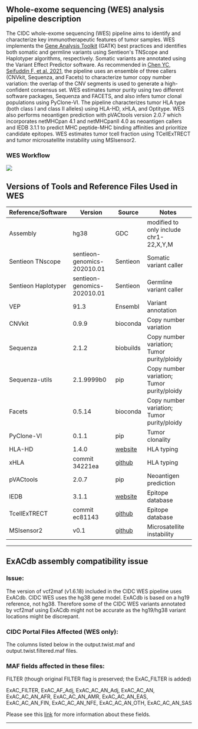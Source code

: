 ## Whole-exome sequencing (WES) analysis pipeline description

The CIDC whole-exome sequencing (WES) pipeline aims to identify and characterize key immunotherapeutic features of tumor samples.  WES implements the [Gene Analysis Toolkit](https://gatk.broadinstitute.org/hc/en-us) (GATK) best practices and identifies both somatic and germline variants using Sentieon's TNScope and Haplotyper algorithms, respectively.  Somatic variants are annotated using the Variant Effect Predictor software.  As recommended in [Chen YC, Seifuddin F, et al. 2021](https://www.biorxiv.org/content/10.1101/2021.02.18.431906v1.full), the pipeline uses an ensemble of three callers (CNVkit, Sequenza, and Facets) to characterize tumor copy number variation:  the overlap of the CNV segments is used to generate a high-confident consensus set.  WES estimates tumor purity using two different software packages, Sequenza and FACETS, and also infers tumor clonal populations using PyClone-VI. The pipeline characterizes tumor HLA type (both class I and class II alleles) using HLA-HD, xHLA, and Optitype.  WES also performs neoantigen prediction with pVACtools version 2.0.7 which incorporates netMHCpan 4.1 and netMHCpanII 4.0 as neoantigen callers and IEDB 3.1.1 to predict MHC peptide-MHC binding affinities and prioritize candidate epitopes.  WES estimates tumor tcell fraction using TCellExTRECT and tumor microsatellite instability using MSIsensor2.

### WES Workflow

![](https://raw.githubusercontent.com/CIMAC-CIDC/cidc-ngs-pipeline-api/master/cidc_ngs_pipeline_api/wes/imgs/wes.png)


## Versions of Tools and Reference Files Used in WES

| Reference/Software | Version | Source | Notes |
|--|--|--|--|
| Assembly | hg38 | GDC | modified to only include chr1-22,X,Y,M |
| Sentieon TNscope | sentieon-genomics-202010.01 | Sentieon | Somatic variant caller |
| Sentieon Haplotyper | sentieon-genomics-202010.01 | Sentieon | Germline variant caller |
| VEP  | 91.3  | Ensembl  | Variant annotation |
| CNVkit | 0.9.9 | bioconda | Copy number variation | 
| Sequenza | 2.1.2 | biobuilds  | Copy number variation; Tumor purity/ploidy |
| Sequenza-utils | 2.1.9999b0 | pip  | Copy number variation; Tumor purity/ploidy |
| Facets | 0.5.14  | bioconda | Copy number variation; Tumor purity/ploidy |
| PyClone-VI  | 0.1.1  | pip | Tumor clonality |
| HLA-HD | 1.4.0 | [website](https://www.genome.med.kyoto-u.ac.jp/HLA-HD/) | HLA typing |
| xHLA | commit 34221ea | [github](https://github.com/humanlongevity/HLA) | HLA typing |
| pVACtools  | 2.0.7 | pip | Neoantigen prediction |
| IEDB | 3.1.1 | [website](https://downloads.iedb.org/tools/mhci/3.1.1/)| Epitope database |
| TcellExTRECT | commit ec81143 | [github](https://github.com/McGranahanLab/TcellExTRECT)| Epitope database |
| MSIsensor2 | v0.1  | [github](https://github.com/niu-lab/msisensor2.git) |  Microsatellite instability |

---
## ExACdb assembly compatibility issue

### Issue:
The version of vcf2maf  (v1.6.18)  included in the CIDC WES pipeline uses ExACdb. CIDC WES uses the hg38 gene model. ExACdb is based on a hg19 reference, not hg38. Therefore some of the CIDC WES variants annotated by vcf2maf using ExACdb might not be accurate as the hg19/hg38 variant locations might be discrepant.

### CIDC Portal Files Affected (WES only):
The columns listed below in the output.twist.maf and output.twist.filtered.maf files.

### MAF fields affected in these files:
FILTER (though original FILTER flag is preserved; the ExAC_FILTER is added)

ExAC_FILTER, ExAC_AF_Adj, ExAC_AC_AN_Adj, ExAC_AC_AN, ExAC_AC_AN_AFR, ExAC_AC_AN_AMR, ExAC_AC_AN_EAS, ExAC_AC_AN_FIN, ExAC_AC_AN_NFE, ExAC_AC_AN_OTH, ExAC_AC_AN_SAS

Please see this [link](https://github.com/mskcc/vcf2maf/blob/47c4a18a15d5f93d4f3622615b3368448a74127d/docs/vep_maf_readme.txt) for more information about these fields.

---
